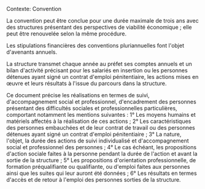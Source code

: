 Contexte: Convention

La convention peut être conclue pour une durée maximale de trois ans avec des structures présentant des perspectives de viabilité économique ; elle peut être renouvelée selon la même procédure.

Les stipulations financières des conventions pluriannuelles font l'objet d'avenants annuels.

La structure transmet chaque année au préfet ses comptes annuels et un bilan d'activité précisant pour les salariés en insertion ou les personnes détenues ayant signé un contrat d'emploi pénitentiaire, les actions mises en œuvre et leurs résultats à l'issue du parcours dans la structure.

Ce document précise les réalisations en termes de suivi, d'accompagnement social et professionnel, d'encadrement des personnes présentant des difficultés sociales et professionnelles particulières, comportant notamment les mentions suivantes : 1° Les moyens humains et matériels affectés à la réalisation de ces actions ; 2° Les caractéristiques des personnes embauchées et de leur contrat de travail ou des personnes détenues ayant signé un contrat d'emploi pénitentiaire ; 3° La nature, l'objet, la durée des actions de suivi individualisé et d'accompagnement social et professionnel des personnes ; 4° Le cas échéant, les propositions d'action sociale faites à la personne pendant la durée de l'action et avant la sortie de la structure ; 5° Les propositions d'orientation professionnelle, de formation préqualifiante ou qualifiante, ou d'emploi faites aux personnes ainsi que les suites qui leur auront été données ; 6° Les résultats en termes d'accès et de retour à l'emploi des personnes sorties de la structure.